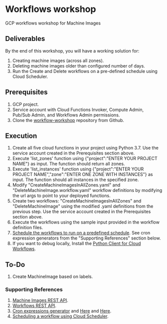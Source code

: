 # Workflows workshop
 GCP workflows workshop for Machine Images

## Deliverables
By the end of this workshop, you will have a working solution for:
1. Creating machine images (across all zones).
2. Deleting machine images older than configured number of days.
3. Run the Create and Delete workflows on a pre-defined schedule using Cloud Scheduler.

## Prerequisites
1. GCP project.
2. Service account with Cloud Functions Invoker, Compute Admin, Pub/Sub Admin, and Workflows Admin permissions.
3. Clone the [workflow-workshop](https://github.com/UriKatsirPrivate/workflow-workshop) repository from Github.

## Execution
1. Create all five cloud functions in your project using Python 3.7. Use the service account created in the Prerequisites section above.
2. Execute 'list_zones' function using {"project":"ENTER YOUR PROJECT NAME"} as input. The function should return all zones.
3. Execute 'list_instances' function using {"project":"ENTER YOUR PROJECT NAME","zone":"ENTER ONE ZONE WITH INSTANCES"} as input. The function should all instances in the specified zone.
4. Modify "CreateMachineImagesInAllZones.yaml" and "DeleteMachineImage.workflow.yaml" workflow definitions by modifying the url args to point to your deployed functions.
5. Create two workflows: "CreateMachineImagesInAllZones" and "DeleteMachineImage" using the modified .yaml definitions from the previous step. Use the service account created in the Prerequisites section above.
6. Execute the workflows using the sample input provided in the workflow definition files.
7. [Schedule the workflows to run on a predefined schedule](https://cloud.google.com/workflows/docs/schedule-workflow). See cron expression generators from the "Supporting References" section below.
8. If you want to debug locally, Install the [Python Client for Cloud Workflows](https://github.com/googleapis/python-workflows).

## To-Do
1. Create MachineImage based on labels.

### Supporting References
1. [Machine Images REST API](https://cloud.google.com/compute/docs/reference/rest/beta/machineImages).
2. [Workflows REST API](https://cloud.google.com/workflows/docs/reference/executions/rest).
3. [Cron expressions generator](https://www.freeformatter.com/cron-expression-generator-quartz.html) and [Here](https://crontab.cronhub.io/) and [Here](http://www.cronmaker.com/;jsessionid=node01jr1tu19xhphf1oxtzv8emirge173782.node0?0).
4. [Scheduling a workflow using Cloud Scheduler](https://cloud.google.com/workflows/docs/schedule-workflow).